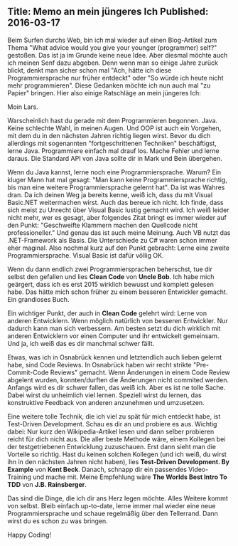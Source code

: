 Title: Memo an mein jüngeres Ich
Published: 2016-03-17
---
Beim Surfen durchs Web, bin ich mal wieder auf einen Blog-Artikel zum Thema "What advice would you give your younger (programmer) self?" gestoßen. 
Das ist ja im Grunde keine neue Idee. Aber diesmal möchte auch ich meinen Senf dazu abgeben. Denn wenn man so einige Jahre zurück blickt, 
denkt man sicher schon mal "Ach, hätte ich diese Programmiersprache nur früher entdeckt" oder "So würde ich heute nicht mehr programmieren". 
Diese Gedanken möchte ich nun auch mal "zu Papier" bringen. Hier also einige Ratschläge an mein jüngeres Ich:

Moin Lars.

Warscheinlich hast du gerade mit dem Programmieren begonnen. 
Java. Keine schlechte Wahl, in meinen Augen. Und OOP ist auch ein Vorgehen, mit dem du in den nächsten Jahren richtig liegen wirst.
Bevor du dich allerdings mit sogenannten "fortgeschrittenen Techniken" beschäftigst, lerne Java. Programmiere einfach mal drauf los.
Mache Fehler und lerne daraus. Die Standard API von Java sollte dir in Mark und Bein übergehen<!-- Read More -->.

Wenn du Java kannst, lerne noch eine Programmiersprache. Warum? Ein kluger Mann hat mal gesagt: "Man kann keine Programmiersprache richtig, 
bis man eine weitere Programmiersprache gelernt hat". Da ist was Wahres dran. Da ich deinen Weg ja bereits kenne, weiß ich, dass du mit 
Visual Basic.NET weitermachen wirst. Auch das bereue ich nicht. Ich finde, dass sich meist zu Unrecht über Visual Basic lustig gemacht wird. 
Ich weiß leider nicht mehr, wer es gesagt, aber folgendes Zitat bringt es immer wieder auf den Punkt:
"Geschweifte Klammern machen den Quellcode nicht professioneller."
Und genau das ist auch meine Meinung. Auch VB nutzt das .NET-Framework als Basis. Die Unterschiede zu C# waren schon immer eher maginal. 
Also nochmal kurz auf den Punkt gebracht: Lerne eine zweite Programmiersprache. Visual Basic ist dafür völlig OK.

Wenn du dann endlich zwei Programmiersprachen beherschst, tue dir selbst den gefallen und lies **Clean Code** von **Uncle Bob**. 
Ich habe mich geärgert, dass ich es erst 2015 wirklich bewusst und komplett gelesen habe. Das hätte mich schon früher zu einem besseren Entwickler gemacht. 
Ein grandioses Buch.

Ein wichtiger Punkt, der auch in **Clean Code** gelehrt wird: Lerne von anderen Entwicklern. Wenn möglich natürlich von besseren Entwickler. 
Nur dadurch kann man sich verbessern. Am besten setzt du dich wirklich mit anderen Entwicklern vor einen Computer und ihr entwickelt gemeinsam. 
Und ja, ich weiß das es dir manchmal schwer fällt.

Etwas, was ich in Osnabrück kennen und letztendlich auch lieben gelernt habe, sind Code Reviews. In Osnabrück haben wir recht strikte 
"Pre-Commit-Code Reviews" gemacht. Wenn Änderungen in einem Code Review abgelent wurden, konnten/durften die Änderungen nicht commited werden. 
Anfangs wird es dir schwer fallen, das weiß ich. Aber es ist ne tolle Sache. Dabei wirst du unheimlich viel lernen. 
Speziell wirst du lernen, das konstruktive Feedback von anderen anzunehmen und umzusetzen.

Eine weitere tolle Technik, die ich viel zu spät für mich entdeckt habe, ist Test-Driven Development. Schau es dir an und probiere es aus. 
Wichtig dabei: Nur kurz den Wikipedia-Artikel lesen und dann selber probieren reicht für dich nicht aus. Die aller beste Methode wäre, 
einem Kollegen bei der testgetriebenen Entwicklung zuzuschauen. Erst dann sieht man die Vorteile so richtig. Hast du keinen solchen Kollegen 
(und ich weiß, du wirst ihn in den nächsten Jahren nicht haben), lies **Test-Driven Development. By Example** von **Kent Beck**. 
Danach, schnapp dir ein passendes Video-Training und mache mit. Meine Empfehlung wäre **The Worlds Best Intro To TDD** von **J.B. Rainsberger**.

Das sind die Dinge, die ich dir ans Herz legen möchte. Alles Weitere kommt von selbst. Bleib einfach up-to-date, 
lerne immer mal wieder eine neue Programmiersprache und schaue regelmäßig über den Tellerrand. Dann wirst du es schon zu was bringen.

Happy Coding!
